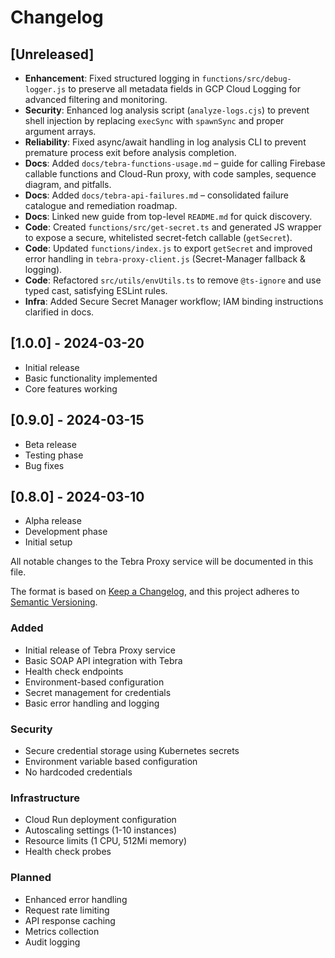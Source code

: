# Changelog

## [Unreleased]

- **Enhancement**: Fixed structured logging in `functions/src/debug-logger.js` to preserve
  all metadata fields in GCP Cloud Logging for advanced filtering and monitoring.
- **Security**: Enhanced log analysis script (`analyze-logs.cjs`) to prevent shell injection
  by replacing `execSync` with `spawnSync` and proper argument arrays.
- **Reliability**: Fixed async/await handling in log analysis CLI to prevent premature
  process exit before analysis completion.
- **Docs**: Added `docs/tebra-functions-usage.md` – guide for calling Firebase callable
  functions and Cloud-Run proxy, with code samples, sequence diagram, and pitfalls.
- **Docs**: Added `docs/tebra-api-failures.md` – consolidated failure catalogue and
  remediation roadmap.
- **Docs**: Linked new guide from top-level `README.md` for quick discovery.
- **Code**: Created `functions/src/get-secret.ts` and generated JS wrapper
  to expose a secure, whitelisted secret-fetch callable (`getSecret`).
- **Code**: Updated `functions/index.js` to export `getSecret` and improved
  error handling in `tebra-proxy-client.js` (Secret-Manager fallback & logging).
- **Code**: Refactored `src/utils/envUtils.ts` to remove `@ts-ignore` and use
  typed cast, satisfying ESLint rules.
- **Infra**: Added Secure Secret Manager workflow; IAM binding instructions
  clarified in docs.

## [1.0.0] - 2024-03-20

- Initial release
- Basic functionality implemented
- Core features working

## [0.9.0] - 2024-03-15

- Beta release
- Testing phase
- Bug fixes

## [0.8.0] - 2024-03-10

- Alpha release
- Development phase
- Initial setup

All notable changes to the Tebra Proxy service will be documented in this file.

The format is based on [Keep a Changelog](https://keepachangelog.com/en/1.0.0/),
and this project adheres to [Semantic Versioning](https://semver.org/spec/v2.0.0.html).

### Added

- Initial release of Tebra Proxy service
- Basic SOAP API integration with Tebra
- Health check endpoints
- Environment-based configuration
- Secret management for credentials
- Basic error handling and logging

### Security

- Secure credential storage using Kubernetes secrets
- Environment variable based configuration
- No hardcoded credentials

### Infrastructure

- Cloud Run deployment configuration
- Autoscaling settings (1-10 instances)
- Resource limits (1 CPU, 512Mi memory)
- Health check probes

### Planned

- Enhanced error handling
- Request rate limiting
- API response caching
- Metrics collection
- Audit logging
